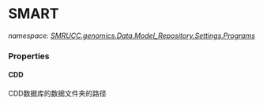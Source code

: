 ﻿# SMART
_namespace: [SMRUCC.genomics.Data.Model_Repository.Settings.Programs](./index.md)_






### Properties

#### CDD
CDD数据库的数据文件夹的路径
